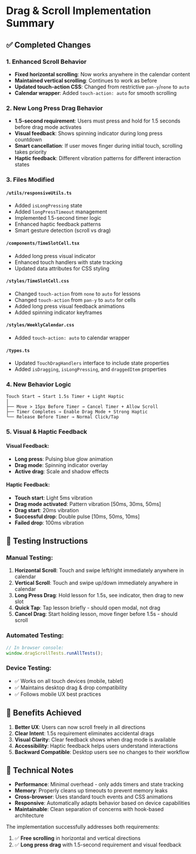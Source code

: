 # Drag & Scroll Implementation Summary

## ✅ **Completed Changes**

### 1. **Enhanced Scroll Behavior**

- **Fixed horizontal scrolling**: Now works anywhere in the calendar content
- **Maintained vertical scrolling**: Continues to work as before
- **Updated touch-action CSS**: Changed from restrictive `pan-y`/`none` to `auto`
- **Calendar wrapper**: Added `touch-action: auto` for smooth scrolling

### 2. **New Long Press Drag Behavior**

- **1.5-second requirement**: Users must press and hold for 1.5 seconds before drag mode activates
- **Visual feedback**: Shows spinning indicator during long press countdown
- **Smart cancellation**: If user moves finger during initial touch, scrolling takes priority
- **Haptic feedback**: Different vibration patterns for different interaction states

### 3. **Files Modified**

#### `/utils/responsiveUtils.ts`

- Added `isLongPressing` state
- Added `longPressTimeout` management
- Implemented 1.5-second timer logic
- Enhanced haptic feedback patterns
- Smart gesture detection (scroll vs drag)

#### `/components/TimeSlotCell.tsx`

- Added long press visual indicator
- Enhanced touch handlers with state tracking
- Updated data attributes for CSS styling

#### `/styles/TimeSlotCell.css`

- Changed `touch-action` from `none` to `auto` for lessons
- Changed `touch-action` from `pan-y` to `auto` for cells
- Added long press visual feedback animations
- Added spinning indicator keyframes

#### `/styles/WeeklyCalendar.css`

- Added `touch-action: auto` to calendar wrapper

#### `/types.ts`

- Updated `TouchDragHandlers` interface to include state properties
- Added `isDragging`, `isLongPressing`, and `draggedItem` properties

### 4. **New Behavior Logic**

```
Touch Start → Start 1.5s Timer + Light Haptic
│
├── Move > 15px Before Timer → Cancel Timer + Allow Scroll
├── Timer Completes → Enable Drag Mode + Strong Haptic
└── Release Before Timer → Normal Click/Tap
```

### 5. **Visual & Haptic Feedback**

#### Visual Feedback:

- **Long press**: Pulsing blue glow animation
- **Drag mode**: Spinning indicator overlay
- **Active drag**: Scale and shadow effects

#### Haptic Feedback:

- **Touch start**: Light 5ms vibration
- **Drag mode activated**: Pattern vibration [50ms, 30ms, 50ms]
- **Drag start**: 20ms vibration
- **Successful drop**: Double pulse [10ms, 50ms, 10ms]
- **Failed drop**: 100ms vibration

## 🧪 **Testing Instructions**

### Manual Testing:

1. **Horizontal Scroll**: Touch and swipe left/right immediately anywhere in calendar
2. **Vertical Scroll**: Touch and swipe up/down immediately anywhere in calendar
3. **Long Press Drag**: Hold lesson for 1.5s, see indicator, then drag to new slot
4. **Quick Tap**: Tap lesson briefly - should open modal, not drag
5. **Cancel Drag**: Start holding lesson, move finger before 1.5s - should scroll

### Automated Testing:

```javascript
// In browser console:
window.dragScrollTests.runAllTests();
```

### Device Testing:

- ✅ Works on all touch devices (mobile, tablet)
- ✅ Maintains desktop drag & drop compatibility
- ✅ Follows mobile UX best practices

## 🎯 **Benefits Achieved**

1. **Better UX**: Users can now scroll freely in all directions
2. **Clear Intent**: 1.5s requirement eliminates accidental drags
3. **Visual Clarity**: Clear feedback shows when drag mode is available
4. **Accessibility**: Haptic feedback helps users understand interactions
5. **Backward Compatible**: Desktop users see no changes to their workflow

## 🔧 **Technical Notes**

- **Performance**: Minimal overhead - only adds timers and state tracking
- **Memory**: Properly cleans up timeouts to prevent memory leaks
- **Cross-browser**: Uses standard touch events and CSS animations
- **Responsive**: Automatically adapts behavior based on device capabilities
- **Maintainable**: Clean separation of concerns with hook-based architecture

The implementation successfully addresses both requirements:

1. ✅ **Free scrolling** in horizontal and vertical directions
2. ✅ **Long press drag** with 1.5-second requirement and visual feedback
